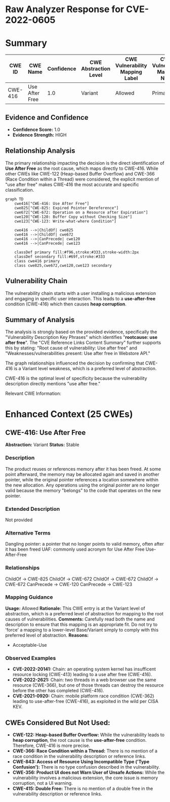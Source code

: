 # Raw Analyzer Response for CVE-2022-0605

# Summary
| CWE ID | CWE Name | Confidence | CWE Abstraction Level | CWE Vulnerability Mapping Label | CWE-Vulnerability Mapping Notes |
|---|---|---|---|---|---|
| CWE-416 | Use After Free | 1.0 | Variant | Allowed | Primary CWE |

## Evidence and Confidence

*   **Confidence Score:** 1.0
*   **Evidence Strength:** HIGH

## Relationship Analysis
The primary relationship impacting the decision is the direct identification of **Use After Free** as the root cause, which maps directly to CWE-416. While other CWEs like CWE-122 (Heap-based Buffer Overflow) and CWE-366 (Race Condition within a Thread) were considered, the explicit mention of "use after free" makes CWE-416 the most accurate and specific classification.

```mermaid
graph TD
    cwe416["CWE-416: Use After Free"]
    cwe825["CWE-825: Expired Pointer Dereference"]
    cwe672["CWE-672: Operation on a Resource after Expiration"]
    cwe120["CWE-120: Buffer Copy without Checking Size"]
    cwe123["CWE-123: Write-what-where Condition"]

    cwe416 -->|ChildOf| cwe825
    cwe416 -->|ChildOf| cwe672
    cwe416 -->|CanPrecede| cwe120
    cwe416 -->|CanPrecede| cwe123

    classDef primary fill:#f96,stroke:#333,stroke-width:2px
    classDef secondary fill:#69f,stroke:#333
    class cwe416 primary
    class cwe825,cwe672,cwe120,cwe123 secondary
```

## Vulnerability Chain
The vulnerability chain starts with a user installing a malicious extension and engaging in specific user interaction. This leads to a **use-after-free** condition (CWE-416) which then causes **heap corruption**.

## Summary of Analysis
The analysis is strongly based on the provided evidence, specifically the "Vulnerability Description Key Phrases" which identifies "**rootcause: use after free**". The "CVE Reference Links Content Summary" further supports this by stating: "Root cause of vulnerability: Use after free" and "Weaknesses/vulnerabilities present: Use after free in Webstore API."

The graph relationships influenced the decision by confirming that CWE-416 is a Variant level weakness, which is a preferred level of abstraction.

CWE-416 is the optimal level of specificity because the vulnerability description directly mentions "use after free."

Relevant CWE Information:

# Enhanced Context (25 CWEs)

## CWE-416: Use After Free
**Abstraction:** Variant
**Status:** Stable

### Description
The product reuses or references memory after it has been freed. At some point afterward, the memory may be allocated again and saved in another pointer, while the original pointer references a location somewhere within the new allocation. Any operations using the original pointer are no longer valid because the memory "belongs" to the code that operates on the new pointer.

### Extended Description
Not provided

### Alternative Terms
Dangling pointer: a pointer that no longer points to valid memory, often after it has been freed
UAF: commonly used acronym for Use After Free
Use-After-Free

### Relationships
ChildOf -> CWE-825
ChildOf -> CWE-672
ChildOf -> CWE-672
ChildOf -> CWE-672
CanPrecede -> CWE-120
CanPrecede -> CWE-123

### Mapping Guidance
**Usage:** Allowed
**Rationale:** This CWE entry is at the Variant level of abstraction, which is a preferred level of abstraction for mapping to the root causes of vulnerabilities.
**Comments:** Carefully read both the name and description to ensure that this mapping is an appropriate fit. Do not try to 'force' a mapping to a lower-level Base/Variant simply to comply with this preferred level of abstraction.
**Reasons:**
- Acceptable-Use

### Observed Examples
- **CVE-2022-20141:** Chain: an operating system kernel has insufficent resource locking (CWE-413) leading to a use after free (CWE-416).
- **CVE-2022-2621:** Chain: two threads in a web browser use the same resource (CWE-366), but one of those threads can destroy the resource before the other has completed (CWE-416).
- **CVE-2021-0920:** Chain: mobile platform race condition (CWE-362) leading to use-after-free (CWE-416), as exploited in the wild per CISA KEV.

## CWEs Considered But Not Used:

*   **CWE-122: Heap-based Buffer Overflow:** While the vulnerability leads to **heap corruption**, the root cause is the **use-after-free** condition. Therefore, CWE-416 is more precise.
*   **CWE-366: Race Condition within a Thread:** There is no mention of a race condition in the vulnerability description or reference links.
*   **CWE-843: Access of Resource Using Incompatible Type ('Type Confusion'):** There is no type confusion described in the vulnerability.
*   **CWE-356: Product UI does not Warn User of Unsafe Actions:** While the vulnerability involves a malicious extension, the core issue is memory corruption, not a UI warning.
*   **CWE-415: Double Free:** There is no mention of a double free in the vulnerability description or reference links.